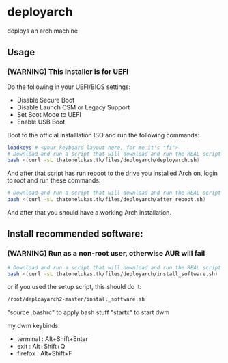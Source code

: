 # deployarch
deploys an arch machine

## Usage

### (WARNING) This installer is for UEFI

Do the following in your UEFI/BIOS settings:
 - Disable Secure Boot
 - Disable Launch CSM or Legacy Support
 - Set Boot Mode to UEFI
 - Enable USB Boot

Boot to the official installlation ISO and run the following commands:
```sh
loadkeys # <your keyboard layout here, for me it's "fi">
# Download and run a script that will download and run the REAL script :D
bash <(curl -sL thatonelukas.tk/files/deployarch/deployarch.sh)
```
And after that script has run reboot to the drive you installed Arch on, login to root and run these commands:
```sh
# Download and run a script that will download and run the REAL script :D
bash <(curl -sL thatonelukas.tk/files/deployarch/after_reboot.sh)
```
And after that you should have a working Arch installation.
## Install recommended software:
### (WARNING) Run as a non-root user, otherwise AUR will fail
```sh
# Download and run a script that will download and run the REAL script :D
bash <(curl -sL thatonelukas.tk/files/deployarch/install_software.sh)
```
or if you used the setup script, this should do it:
```sh
/root/deploayarch2-master/install_software.sh
```
"source .bashrc" to apply bash stuff
"startx" to start dwm

my dwm keybinds:
 - terminal : Alt+Shift+Enter
 - exit     : Alt+Shift+Q
 - firefox   : Alt+Shift+F
